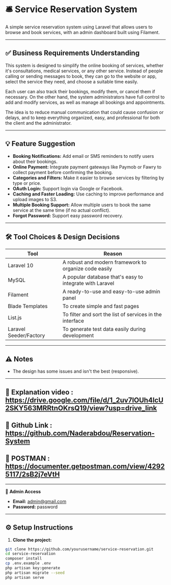 # 🛎️ Service Reservation System

A simple service reservation system using Laravel that allows users to browse and book services, with an admin dashboard built using Filament.

---

## ✅ Business Requirements Understanding

This system is designed to simplify the online booking of services, whether it's consultations, medical services, or any other service. Instead of people calling or sending messages to book, they can go to the website or app, select the service they need, and choose a suitable time easily.

Each user can also track their bookings, modify them, or cancel them if necessary. On the other hand, the system administrators have full control to add and modify services, as well as manage all bookings and appointments.

The idea is to reduce manual communication that could cause confusion or delays, and to keep everything organized, easy, and professional for both the client and the administrator.

---

## 💡 Feature Suggestion

- **Booking Notifications:** Add email or SMS reminders to notify users about their bookings.
- **Online Payment:** Integrate payment gateways like Paymob or Fawry to collect payment before confirming the booking.
- **Categories and Filters:** Make it easier to browse services by filtering by type or price.
- **OAuth Login:** Support login via Google or Facebook.
- **Caching and Faster Loading:** Use caching to improve performance and upload images to S3.
- **Multiple Booking Support:** Allow multiple users to book the same service at the same time (if no actual conflict).
- **Forgot Password:** Support easy password recovery.

---

## 🛠️ Tool Choices & Design Decisions

| Tool | Reason |
|------|--------|
| Laravel 10 | A robust and modern framework to organize code easily |
| MySQL | A popular database that's easy to integrate with Laravel |
| Filament | A ready-to-use and easy-to-use admin panel |
| Blade Templates | To create simple and fast pages |
| List.js | To filter and sort the list of services in the interface |
| Laravel Seeder/Factory | To generate test data easily during development |

---

## ⚠️ Notes

- The design has some issues and isn't the best (responsive).

---
## 🧪 Explanation video : https://drive.google.com/file/d/1_2uv7IOUh4lcU2SKY563MRRtnOKrsQ19/view?usp=drive_link
## 🧪 Github Link : https://github.com/Naderabdou/Reservation-System
## 🧪 POSTMAN : https://documenter.getpostman.com/view/42925117/2sB2j7eVtH

----

👤 **Admin Access**  
  - **Email:** admin@gmail.com  
  - **Password:** password

---

## ⚙️ Setup Instructions

1. **Clone the project:**

```bash
git clone https://github.com/yourusername/service-reservation.git
cd service-reservation
composer install 
cp .env.example .env
php artisan key:generate
php artisan migrate --seed
php artisan serve
